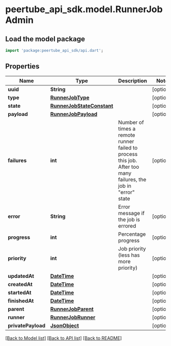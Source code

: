 # peertube_api_sdk.model.RunnerJobAdmin

## Load the model package
```dart
import 'package:peertube_api_sdk/api.dart';
```

## Properties
Name | Type | Description | Notes
------------ | ------------- | ------------- | -------------
**uuid** | **String** |  | [optional] 
**type** | [**RunnerJobType**](RunnerJobType.md) |  | [optional] 
**state** | [**RunnerJobStateConstant**](RunnerJobStateConstant.md) |  | [optional] 
**payload** | [**RunnerJobPayload**](RunnerJobPayload.md) |  | [optional] 
**failures** | **int** | Number of times a remote runner failed to process this job. After too many failures, the job in \"error\" state | [optional] 
**error** | **String** | Error message if the job is errored | [optional] 
**progress** | **int** | Percentage progress | [optional] 
**priority** | **int** | Job priority (less has more priority) | [optional] 
**updatedAt** | [**DateTime**](DateTime.md) |  | [optional] 
**createdAt** | [**DateTime**](DateTime.md) |  | [optional] 
**startedAt** | [**DateTime**](DateTime.md) |  | [optional] 
**finishedAt** | [**DateTime**](DateTime.md) |  | [optional] 
**parent** | [**RunnerJobParent**](RunnerJobParent.md) |  | [optional] 
**runner** | [**RunnerJobRunner**](RunnerJobRunner.md) |  | [optional] 
**privatePayload** | [**JsonObject**](.md) |  | [optional] 

[[Back to Model list]](../README.md#documentation-for-models) [[Back to API list]](../README.md#documentation-for-api-endpoints) [[Back to README]](../README.md)


